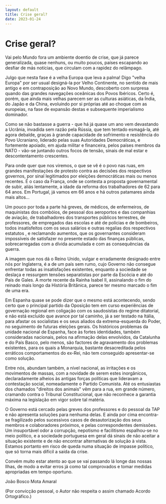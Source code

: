 ```yaml
---
layout: default
title: Crise geral?
date: 2023-01-24
---
```

# Crise geral?

Vai pelo Mundo fora um ambiente doentio de crise, que já parece generalizada, quase nenhuns, ou muito poucos, países escapando ao desfiar de más notícias, que circulam com a rapidez do relâmpago.

Julgo que nesta fase é a velha Europa que leva a palma! Digo "velha Europa" por ser usual designá-la por Velho Continente, no sentido de mais antigo e em contraposição ao Novo Mundo, descoberto com surpresa quando das grandes navegações oceânicas dos Povos Ibéricos. Certo é, porém, que ainda mais velhas parecem ser as culturas asiáticas, da Índia, do Japão e da China, evoluindo por si próprias até ao choque com as europeias, na fase de expansão destas e subsequente imperialismo dominador.

Como se não bastasse a guerra  - que há já quase um ano vem devastando a Ucrânia, invadida sem razão pela Rússia, que tem tentado esmagá-la, até agora debalde, graças à grande capacidade de sofrimento e resistência do Povo Ucraniano, liderado pelas suas Autoridades Democráticas, e fortemente apoiado, em ajuda militar e financeira, pelos países membros da NATO - vão-se juntando outros focos de tensão, sinais de mal estar e descontentamento crescentes.

Para onde quer que nos viremos, o que se vê é o povo nas ruas, em grandes manifestações de protesto contra as decisões dos respectivos governos, por sinal legitimados por eleições democráticas mais ou menos recentes. É o caso da França, onde se contesta a proposta governamental de subir, aliás lentamente, a idade da reforma dos trabalhadores de 62 para 64 anos. Em Portugal, já vamos em 66 anos e há outros patamares ainda mais altos...

Um pouco por toda a parte há greves, de médicos, de enfermeiros, de maquinistas dos combóios, de pessoal dos aeroportos e das companhias de aviação, de trabalhadores dos transportes públicos terrestres, de professores, de empregados das escolas e até de polícias e de bombeiros, todos insatisfeitos com os seus salários e outras regalias dos respectivos estatutos , e reclamando aumentos, que os governantes consideram impossíveis de satisfazer no presente estado das finanças públicas, sobrecarregadas com a dívida acumulada e com as consequências da guerra.

A imagem que nos dá o Reino Unido, vulgar e erradamente designado entre nós por Inglaterra, é a de um país sem rumo, cujo Governo não consegue enfrentar todas as insatisfações existentes, enquanto a sociedade se deslaça e ressurgem tensões separatistas por parte da Escócia e até do País de Gales. A morte recente da Rainha Isabel II, assinalando o fim do reinado mais longo da História Britânica, parece ter mesmo marcado o fim de uma era.

Em Espanha quase se pode dizer que o mesmo está acontecendo, sendo certo que o principal partido da Oposição tem em curso experiências de governação regional em coligação com os saudosistas do regime ditatorial, e não está excluído que avance por tal caminho, já a ser testado na Itália, para afastar os socialistas e os seus aliados da extrema-esquerda do Poder, no seguimento de futuras eleições gerais. Os históricos problemas da unidade nacional de Espanha, face às fortes identidades, também consideradas nacionais, pelos na afirmação delas  envolvidos, da Catalunha e do País Basco, pelo menos, são factores de agravamento dos problemas existentes, para os quais a Monarquia, bastante desacreditada pelos erráticos comportamentos do ex-Rei, não tem conseguido apresentar-se como solução.

Entre nós, abundam também, a nível nacional, as irritações e os movimentos de massas, com a novidade de serem estes inorgânicos, declaradamente alheios às antigas forças políticas que lideravam a contestação social, nomeadamente o Partido Comunista. Até os entusiastas dos chamados "direitos dos animais" vêm para a rua, em grande número, cramando contra o Tribunal Constitucional, que não reconhece a garantia máxima na legislação em vigor sobre tal matéria.

 O Governo está cercado pelas greves dos professores e do pessoal da TAP e não apresenta soluções para nenhuma delas. E ainda por cima encontra-se fragilizado pelos sucessivos casos de desautorização dos seus membros e colaboradores próximos, e pelas correspondentes demissões. Um insuportável odor a corrupção, nepotismo e facilitismo espalhou-se no meio político, e a sociedade portuguesa em geral dá sinais de não aceitar a situação existente e de não encontrar alternativas de solução à vista. Estamos portanto em risco de queda numa situação de impasse político, que só torna mais difícil a saída da crise.

Convém muito estar atento ao que se vai passando lá longe das nossas Ilhas, de modo a evitar erros já como tal comprovados e tomar medidas apropriadas em tempo oportuno.


João Bosco Mota Amaral

(Por convicção pessoal, o Autor não respeita o assim chamado Acordo Ortográfico.)